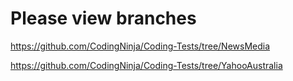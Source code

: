 # Please view branches
https://github.com/CodingNinja/Coding-Tests/tree/NewsMedia

https://github.com/CodingNinja/Coding-Tests/tree/YahooAustralia
